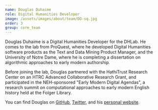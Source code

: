 ```yaml
---
name: Douglas Duhaime
role: Digital Humanities Developer
image: /assets/images/about/team/DD-sq.jpg
order: 3
group: core_team
---
```


Douglas Duhaime is a Digital Humanities Developer for the DHLab. He comes to the lab from ProQuest, where he developed Digital Humanities software products as the Text and Data Mining Product Manager, and the University of Notre Dame, where he is completing a dissertation on algorithmic approaches to early modern authorship.

Before joining the lab, Douglas partnered with the HathiTrust Research Center on an HTRC Advanced Collaborative Research Grant, and participated in the NEH-sponsored "Early Modern Digital Agendas", a research summit on computational approaches to early modern English history held at the Folger Library.

You can find Douglas on <a href='https://github.com/duhaime' target='_blank'>GitHub</a>, <a href='https://twitter.com/douglasduhaime' target='_blank'>Twitter</a>, and his <a href='http://douglasduhaime.com/' target='_blank'>personal website</a>.